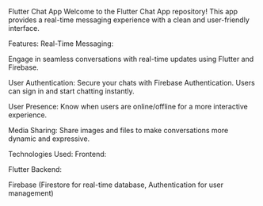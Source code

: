 Flutter Chat App
Welcome to the Flutter Chat App repository! This app provides a real-time messaging experience with a clean and user-friendly interface.

Features:
Real-Time Messaging:

Engage in seamless conversations with real-time updates using Flutter and Firebase.

User Authentication:
Secure your chats with Firebase Authentication. Users can sign in and start chatting instantly.

User Presence:
Know when users are online/offline for a more interactive experience.

Media Sharing:
Share images and files to make conversations more dynamic and expressive.

Technologies Used:
Frontend:

Flutter
Backend:

Firebase (Firestore for real-time database, Authentication for user management)
